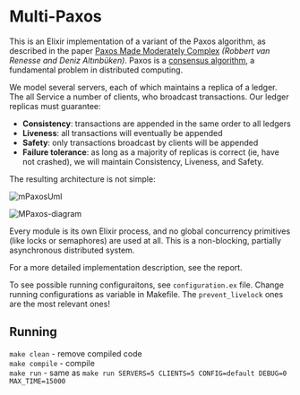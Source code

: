 # Multi-Paxos

This is an Elixir implementation of a variant of the Paxos algorithm,
as described in the paper [Paxos Made Moderately Complex](https://dl.acm.org/doi/10.1145/2673577) _(Robbert van Renesse and Deniz Altınbüken)_. Paxos is a [consensus algorithm](https://en.wikipedia.org/wiki/Consensus_(computer_science)), a fundamental problem in distributed computing. 

We model several servers, each of which maintains a replica of a ledger. The all Service a number of clients, who broadcast transactions. Our ledger replicas must guarantee:
- **Consistency**: transactions are appended in the same order to all ledgers
- **Liveness**: all transactions will eventually be appended
- **Safety**: only transactions broadcast by clients will be appended
- **Failure tolerance**: as long as a majority of replicas is correct (ie, have not crashed), we will maintain Consistency, Liveness, and Safety.

The resulting architecture is not simple:

![mPaxosUml](https://user-images.githubusercontent.com/45274424/109385932-8e06d600-78f7-11eb-817a-f1dc5d802574.png)

![MPaxos-diagram](https://user-images.githubusercontent.com/45274424/109385879-323c4d00-78f7-11eb-8434-6eeaab1bfaf9.png)


Every module is its own Elixir process, and no global concurrency primitives (like locks or semaphores) are used at all. This is a non-blocking, partially asynchronous distributed system.

For a more detailed implementation description, see the report.

To see possible running configuraitons, see `configuration.ex` file.
Change running configurations as variable in Makefile.
The `prevent_livelock` ones are the most relevant ones!

## Running

`make clean` - remove compiled code  
`make compile` - compile  
`make run` - same as `make run SERVERS=5 CLIENTS=5 CONFIG=default DEBUG=0 MAX_TIME=15000`

